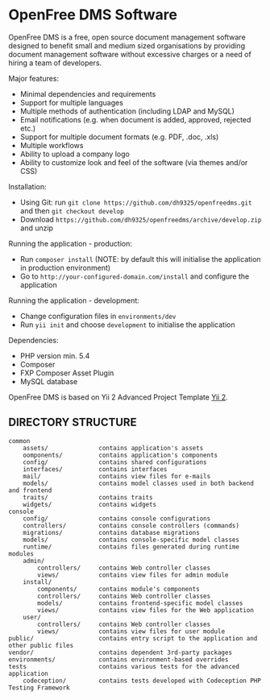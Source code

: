 OpenFree DMS Software
===============================

OpenFree DMS is a free, open source document management software designed to benefit small and medium 
 sized organisations by providing document management software without excessive charges or a need of hiring
  a team of developers.
 
Major features:
 -	Minimal dependencies and requirements
 -	Support for multiple languages
 -	Multiple methods of authentication (including LDAP and MySQL)
 -	Email notifications (e.g. when document is added, approved, rejected etc.)
 -	Support for multiple document formats (e.g. PDF, .doc, .xls)
 -	Multiple workflows
 -	Ability to upload a company logo
 -	Ability to customize look and feel of the software (via themes and/or CSS)
 
Installation:
 - Using Git: run `git clone https://github.com/dh9325/openfreedms.git` and then  `git checkout develop`
 - Download `https://github.com/dh9325/openfreedms/archive/develop.zip` and unzip
 
Running the application - production:
 - Run `composer install` (NOTE: by default this will initialise the application in production environment)
 - Go to `http://your-configured-domain.com/install` and configure the application
 
Running the application - development:
 - Change configuration files in `environments/dev`
 - Run `yii init` and choose `development` to initialise the application 

Dependencies:
 - PHP version min. 5.4
 - Composer
 - FXP Composer Asset Plugin 
 - MySQL database

OpenFree DMS is based on Yii 2 Advanced Project Template [Yii 2](http://www.yiiframework.com/).

DIRECTORY STRUCTURE
-------------------

```
common
    assets/              contains application's assets
    oomponents/          contains application's components
    config/              contains shared configurations
    interfaces/          contains interfaces
    mail/                contains view files for e-mails
    models/              contains model classes used in both backend and frontend
    traits/              contains traits
    widgets/             contains widgets
console
    config/              contains console configurations
    controllers/         contains console controllers (commands)
    migrations/          contains database migrations
    models/              contains console-specific model classes
    runtime/             contains files generated during runtime
modules
    admin/
        controllers/     contains Web controller classes
        views/           contains view files for admin module
    install/
        components/      contains module's components
        controllers/     contains Web controller classes
        models/          contains frontend-specific model classes
        views/           contains view files for the Web application
    user/
        controllers/     contains Web controller classes
        views/           contains view files for user module
public/                  contains entry script to the application and other public files
vendor/                  contains dependent 3rd-party packages
environments/            contains environment-based overrides
tests                    contains various tests for the advanced application
    codeception/         contains tests developed with Codeception PHP Testing Framework
```

